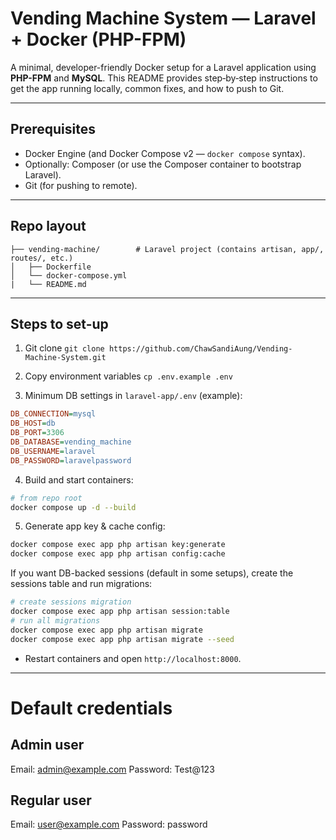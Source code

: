 # Vending Machine System — Laravel + Docker (PHP-FPM)

A minimal, developer-friendly Docker setup for a Laravel application using **PHP-FPM** and **MySQL**. This README provides step‑by‑step instructions to get the app running locally, common fixes, and how to push to Git.

---

## Prerequisites

* Docker Engine (and Docker Compose v2 — `docker compose` syntax).
* Optionally: Composer (or use the Composer container to bootstrap Laravel).
* Git (for pushing to remote).

---

## Repo layout

```
├── vending-machine/        # Laravel project (contains artisan, app/, routes/, etc.)
│   ├── Dockerfile
│   └── docker-compose.yml
|   └── README.md
```

---

## Steps to set-up

1. Git clone `git clone https://github.com/ChawSandiAung/Vending-Machine-System.git `

2. Copy environment variables `cp .env.example .env`

3. Minimum DB settings in `laravel-app/.env` (example):

```ini
DB_CONNECTION=mysql
DB_HOST=db
DB_PORT=3306
DB_DATABASE=vending_machine
DB_USERNAME=laravel
DB_PASSWORD=laravelpassword
```

 4. Build and start containers:

```bash
# from repo root
docker compose up -d --build
```

5.  Generate app key & cache config:

```bash
docker compose exec app php artisan key:generate
docker compose exec app php artisan config:cache
```

 If you want DB-backed sessions (default in some setups), create the sessions table and run migrations:

```bash
# create sessions migration
docker compose exec app php artisan session:table
# run all migrations
docker compose exec app php artisan migrate
docker compose exec app php artisan migrate --seed
```

* Restart containers and open `http://localhost:8000`.

---

# Default credentials

## Admin user

Email: admin@example.com
Password: Test@123

## Regular user

Email: user@example.com
Password: password